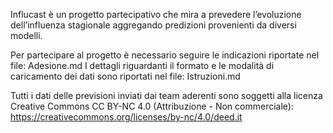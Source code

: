 Influcast è un progetto partecipativo che mira a prevedere l’evoluzione dell’influenza stagionale aggregando predizioni provenienti da diversi modelli.

Per partecipare al progetto è necessario seguire le indicazioni riportate nel file: Adesione.md
I dettagli riguardanti il formato e le modalità di caricamento dei dati sono riportati nel file: Istruzioni.md 

Tutti i dati delle previsioni inviati dai team aderenti sono soggetti alla licenza Creative Commons CC BY-NC 4.0 (Attribuzione - Non commerciale): https://creativecommons.org/licenses/by-nc/4.0/deed.it
